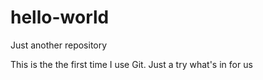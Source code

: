 # hello-world
Just another repository

This is the the first time I use Git. Just a try what's in for us
